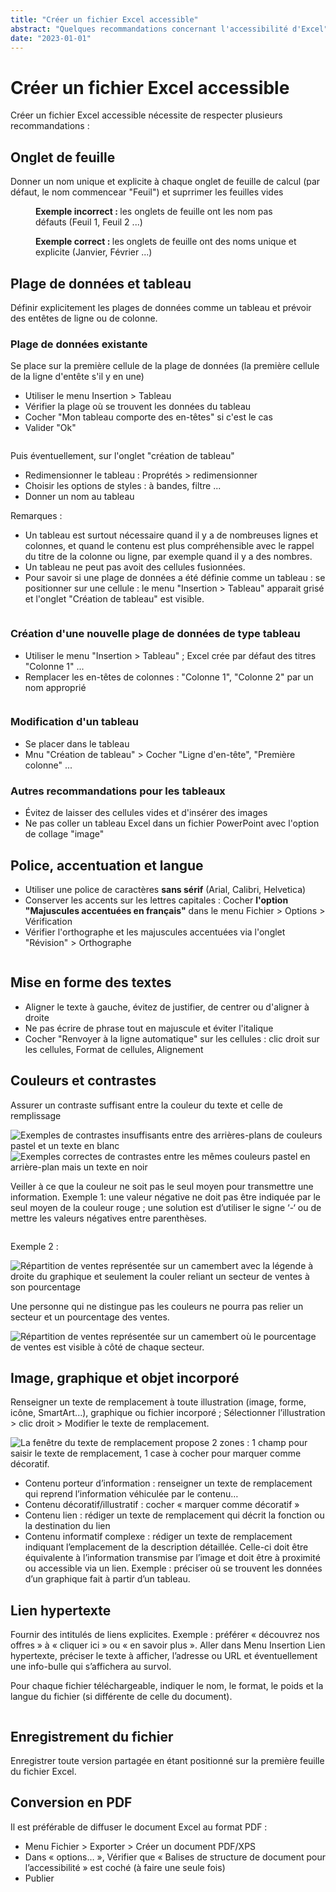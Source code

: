 ```yaml
---
title: "Créer un fichier Excel accessible"
abstract: "Quelques recommandations concernant l'accessibilité d'Excel"
date: "2023-01-01"
---
```


# Créer un fichier Excel accessible

Créer un fichier Excel accessible nécessite de respecter plusieurs recommandations :

## Onglet de feuille

Donner un nom unique et explicite à chaque onglet de feuille de calcul (par défaut, le nom commencear "Feuil") et suprrimer les feuilles vides
<figure>
    <img src="/fr/contenu-et-communication/images/excel_feuille_wrong.png" alt="" class="img-fluid my-2" />
    <figcaption>
        <strong>Exemple incorrect : </strong> les onglets de feuille ont les nom pas défauts (Feuil 1, Feuil 2 ...)
    </figcation>
</figure>

<figure>
    <img src="/fr/contenu-et-communication/images/excel_feuille_valid.png" alt="" class="img-fluid my-2" />
    <figcaption>
        <strong>Exemple correct : </strong> les onglets de feuille ont des noms unique et explicite (Janvier, Février ...)
    </figcation>
</figure>

## Plage de données et tableau

Définir explicitement les plages de données comme un tableau et prévoir des entêtes de ligne ou de colonne.

### Plage de données existante

Se place sur la première cellule de la plage de données (la première cellule de la ligne d'entête s'il y en une)

<ul>
    <li>Utiliser le menu Insertion > Tableau</li>
    <li>Vérifier la plage où se trouvent les données du tableau</li>
    <li>Cocher "Mon tableau comporte des en-têtes" si c'est le cas</li>
    <li>Valider "Ok"</li>
</ul>

<img src="/fr/contenu-et-communication/images/excel_tableau.png" alt="" class="img-fluid my-2" />

Puis éventuellement, sur l'onglet "création de tableau"

<ul>
    <li>Redimensionner le tableau : Proprétés > redimensionner</li>
    <li>Choisir les options de styles : à bandes, filtre ...</li>
    <li>Donner un nom au tableau</li>
</ul>

Remarques :

<ul>
    <li>Un tableau est surtout nécessaire quand il y a de nombreuses lignes et colonnes, et quand le contenu est plus compréhensible avec le rappel du titre de la colonne ou ligne, par exemple quand il y a des nombres.</li>
    <li>Un tableau ne peut pas avoit des cellules fusionnées.</li>
    <li>Pour savoir si une plage de données a été définie comme un tableau : se positionner sur une cellule : le menu "Insertion > Tableau" apparait grisé et l'onglet "Création de tableau" est visible.</li>
</ul>

<img src="/fr/contenu-et-communication/images/excel_tableau2.png" alt="" class="img-fluid my-2" />

### Création d'une nouvelle plage de données de type tableau 

<ul>
    <li>Utiliser le menu "Insertion > Tableau" ; Excel crée par défaut des titres "Colonne 1" ...</li>
    <li>Remplacer les en-têtes de colonnes : "Colonne 1", "Colonne 2" par un nom approprié</li>
</ul>

<img src="/fr/contenu-et-communication/images/excel_tableau3.png" alt="" class="img-fluid my-2" />

### Modification d'un tableau

<ul>
    <li>Se placer dans le tableau</li>
    <li>Mnu "Création de tableau" > Cocher "Ligne d'en-tête", "Première colonne" ...</li>
</ul>

### Autres recommandations pour les tableaux

<ul>
    <li>Évitez de laisser des cellules vides et d'insérer des images</li>
    <li>Ne pas coller un tableau Excel dans un fichier PowerPoint avec l'option de collage "image"</li>
</ul>

## Police, accentuation et langue

<ul>
    <li>Utiliser une police de caractères <strong>sans sérif</strong> (Arial, Calibri, Helvetica)</li>
    <li>Conserver les accents sur les lettres capitales : Cocher <strong>l'option "Majuscules accentuées en français"</strong> dans le menu Fichier > Options > Vérification</li>
    <li>Vérifier l'orthographe et les majuscules accentuées via l'onglet "Révision" > Orthographe</li>
</ul>

<img src="/fr/contenu-et-communication/images/excel_police.png" alt="" class="img-fluid my-2" />

## Mise en forme des textes

<ul>
    <li>Aligner le texte à gauche, évitez de justifier, de centrer ou d'aligner à droite</li>
    <li>Ne pas écrire de phrase tout en majuscule et éviter l'italique</li>
    <li>Cocher "Renvoyer à la ligne automatique" sur les cellules : clic droit sur les cellules, Format de cellules, Alignement</li>
</ul>

## Couleurs et contrastes

Assurer un contraste suffisant entre la couleur du texte et celle de remplissage

<img src="/fr/contenu-et-communication/images/excel_couleur.png" alt="Exemples de contrastes insuffisants entre des arrières-plans de couleurs pastel et un texte en blanc" class="img-fluid my-2" />

<img src="/fr/contenu-et-communication/images/excel_couleur2.png" alt="Exemples correctes de contrastes entre les mêmes couleurs pastel en arrière-plan mais un texte en noir" class="img-fluid my-2" />

Veiller à ce que la couleur ne soit pas le seul moyen pour transmettre une information.
Exemple 1: une valeur négative ne doit pas être indiquée par le seul moyen de la couleur rouge ; une solution est d’utiliser le signe ‘-‘   ou de mettre les valeurs négatives entre parenthèses.

<img src="/fr/contenu-et-communication/images/excel_couleur3.png" alt="" class="img-fluid my-2" />

Exemple 2 :

<img src="/fr/contenu-et-communication/images/excel_couleur4.png" alt="Répartition de ventes représentée sur un camembert avec la légende à droite du graphique et seulement la couler reliant un secteur de ventes à son pourcentage " class="img-fluid my-2" />

Une personne qui ne distingue pas les couleurs ne pourra pas relier un secteur et un pourcentage des ventes.

<img src="/fr/contenu-et-communication/images/excel_couleur5.png" alt="Répartition de ventes représentée sur un camembert où le pourcentage de ventes est visible à côté de chaque secteur." class="img-fluid my-2" />

## Image, graphique et objet incorporé

Renseigner un texte de remplacement à toute illustration (image, forme, icône, SmartArt...), graphique ou fichier incorporé ; Sélectionner l’illustration > clic droit > Modifier le texte de remplacement.

<img src="/fr/contenu-et-communication/images/excel_image.png" alt="La fenêtre du texte de remplacement propose 2 zones : 1 champ pour saisir le texte de remplacement, 1 case à cocher pour marquer comme décoratif." class="img-fluid my-2" />

<ul>
    <li>Contenu porteur d’information : renseigner un texte de remplacement qui reprend l’information véhiculée par le contenu…</li>
    <li>Contenu décoratif/illustratif : cocher « marquer comme décoratif »</li>
    <li>Contenu lien : rédiger un texte de remplacement qui décrit la fonction ou la destination du lien</li>
    <li>Contenu informatif complexe : rédiger un texte de remplacement indiquant l’emplacement de la description détaillée. Celle-ci doit être équivalente à l’information transmise par l’image et doit être à proximité ou accessible via un lien. Exemple : préciser où se trouvent les données d’un graphique fait à partir d’un tableau.</li>
</ul>

## Lien hypertexte

Fournir des intitulés de liens explicites. Exemple : préférer « découvrez nos offres » à « cliquer ici » ou « en savoir plus ». Aller dans Menu Insertion Lien hypertexte, préciser le texte à afficher, l’adresse ou URL et éventuellement une info-bulle qui s’affichera au survol.

Pour chaque fichier téléchargeable, indiquer le nom, le format, le poids et la langue du fichier (si différente de celle du document).

<img src="/fr/contenu-et-communication/images/excel_lien.png" alt="" class="img-fluid my-2" />

## Enregistrement du fichier

Enregistrer toute version partagée en étant positionné sur la première feuille du fichier Excel.

## Conversion en PDF

Il est préférable de diffuser le document Excel au format PDF :

<ul>
    <li>Menu Fichier > Exporter > Créer un document PDF/XPS</li>
    <li>Dans « options… », Vérifier que « Balises de structure de document pour l’accessibilité » est coché (à faire une seule fois)</li>
    <li>Publier</li>
</ul>
